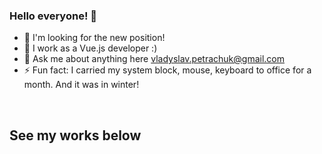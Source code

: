 ### Hello everyone! 👋

- 🔭 I'm looking for the new position!
- 🌱 I work as a Vue.js developer  :)
- 💬 Ask me about anything here vladyslav.petrachuk@gmail.com
- ⚡ Fun fact: I carried my system block, mouse, keyboard to office for a month. And it was in winter!

<br />

## See my works below

